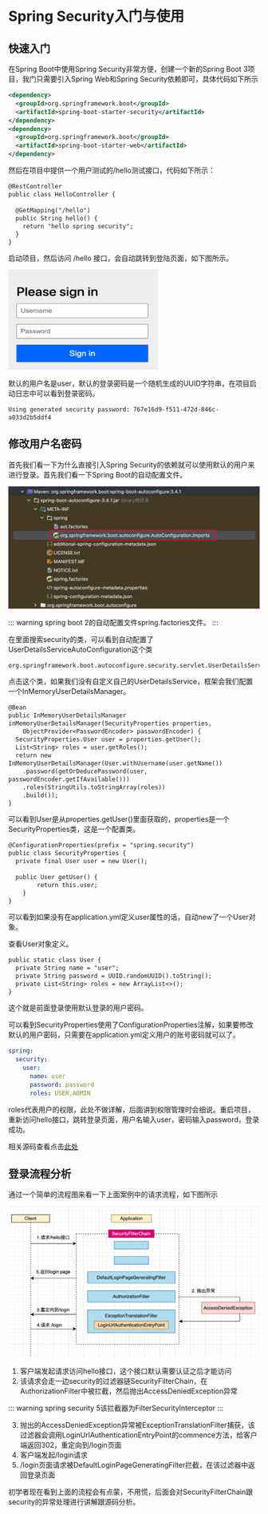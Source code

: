 # Spring Security入门与使用

## 快速入门

在Spring Boot中使用Spring Security非常方便，创建一个新的Spring Boot 3项目，我门只需要引入Spring Web和Spring Security依赖即可，具体代码如下所示

``` pom.xml
<dependency>
  <groupId>org.springframework.boot</groupId>
  <artifactId>spring-boot-starter-security</artifactId>
</dependency>
<dependency>
  <groupId>org.springframework.boot</groupId>
  <artifactId>spring-boot-starter-web</artifactId>
</dependency>
```

然后在项目中提供一个用户测试的/hello测试接口，代码如下所示：

``` HelloController
@RestController
public class HelloController {

  @GetMapping("/hello")
  public String hello() {
    return "hello spring security";
  }
}
```

启动项目，然后访问 /hello 接口，会自动跳转到登陆页面，如下图所示。

<img src="./figures/login.png" width = "300" height = "200" alt="登录页面" />

默认的用户名是user，默认的登录密码是一个随机生成的UUID字符串，在项目启动日志中可以看到登录密码。

```
Using generated security password: 767e16d9-f511-472d-846c-a033d2b5ddf4
```

## 修改用户名密码

首先我们看一下为什么直接引入Spring Security的依赖就可以使用默认的用户来进行登录。首先我们看一下Spring Boot的自动配置文件。

![spring-boot-autoconfigure](./figures/spring-boot-autoconfig.png)

::: warning
spring boot 2的自动配置文件spring.factories文件。
:::

在里面搜索security的类，可以看到自动配置了UserDetailsServiceAutoConfiguration这个类

```
org.springframework.boot.autoconfigure.security.servlet.UserDetailsServiceAutoConfiguration
```

点击这个类，如果我们没有自定义自己的UserDetailsService，框架会我们配置一个InMemoryUserDetailsManager。

``` UserDetailsServiceAutoConfiguration
@Bean
public InMemoryUserDetailsManager inMemoryUserDetailsManager(SecurityProperties properties,
    ObjectProvider<PasswordEncoder> passwordEncoder) {
  SecurityProperties.User user = properties.getUser();
  List<String> roles = user.getRoles();
  return new InMemoryUserDetailsManager(User.withUsername(user.getName())
    .password(getOrDeducePassword(user, passwordEncoder.getIfAvailable()))
    .roles(StringUtils.toStringArray(roles))
    .build());
}
```

可以看到User是从properties.getUser()里面获取的，properties是一个SecurityProperties类，这是一个配置类。

``` SecurityProperties
@ConfigurationProperties(prefix = "spring.security")
public class SecurityProperties {
  private final User user = new User();

  public User getUser() {
		return this.user;
	}
}
```

可以看到如果没有在application.yml定义user属性的话，自动new了一个User对象。

查看User对象定义。

``` SecurityProperties
public static class User {
  private String name = "user";
  private String password = UUID.randomUUID().toString();
  private List<String> roles = new ArrayList<>();
}
```
这个就是前面登录使用默认登录的用户密码。

可以看到SecurityProperties使用了ConfigurationProperties注解，如果要修改默认的用户密码，只需要在application.yml定义用户的账号密码就可以了。

``` application.yml
spring:
  security:
    user:
      name: user
      password: password
      roles: USER,ADMIN
```

roles代表用户的权限，此处不做详解，后面讲到权限管理时会细说。重启项目，重新访问hello接口，跳转登录页面，用户名输入user，密码输入password，登录成功。

相关源码查看点击[此处](https://github.com/shengduiliang/spring-security-demo/tree/main/spring-security-start)

## 登录流程分析

通过一个简单的流程图来看一下上面案例中的请求流程，如下图所示

![登录流程](./figures/login-process.png)

1. 客户端发起请求访问hello接口，这个接口默认需要认证之后才能访问
2. 该请求会走一边security的过滤器链SecurityFilterChain，在AuthorizationFilter中被拦截，然后抛出AccessDeniedException异常

::: warning
spring security 5该拦截器为FilterSecurityInterceptor
:::

3. 抛出的AccessDeniedException异常被ExceptionTranslationFilter捕获，该过滤器会调用LoginUrlAuthenticationEntryPoint的commence方法，给客户端返回302，重定向到/login页面
4. 客户端发起/login请求
5. /login页面请求被DefaultLoginPageGeneratingFilter拦截，在该过滤器中返回登录页面

初学者现在看到上面的流程会有点蒙，不用慌，后面会对SecurityFilterChain跟security的异常处理进行讲解跟源码分析。